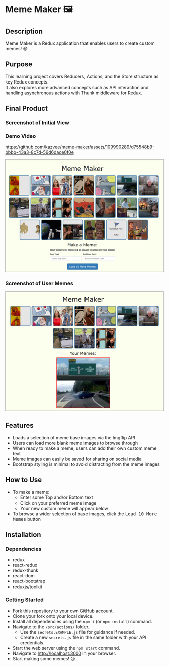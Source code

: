 # Meme Maker 🖼️

## Description

Meme Maker is a Redux application that enables users to create custom memes! 😎

## Purpose

This learning project covers Reducers, Actions, and the Store structure as key Redux concepts.  
It also explores more advanced concepts such as API interaction and handling asynchronous actions with Thunk middleware for Redux.

## Final Product

### Screenshot of Initial View

### Demo Video

https://github.com/kazvee/meme-maker/assets/109990289/d75548b9-bbbb-43a3-8c7d-56d6dace0f0e

![Screenshot of Initial View](/src/assets/Meme_Maker_Initial_View.png)

### Screenshot of User Memes

![Screenshot of User Memes](/src/assets/Meme_Maker_User_Meme_View.png)

## Features

- Loads a selection of meme base images via the Imgflip API
- Users can load more blank meme images to browse through
- When ready to make a meme, users can add their own custom meme text
- Meme images can easily be saved for sharing on social media
- Bootstrap styling is minimal to avoid distracting from the meme images

## How to Use

- To make a meme:
  - Enter some Top and/or Bottom text
  - Click on your preferred meme image
  - Your new custom meme will appear below
- To browse a wider selection of base images, click the <kbd>Load 10 More Memes</kbd> button

## Installation

### Dependencies

- redux
- react-redux
- redux-thunk
- react-dom
- react-bootstrap
- reduxjs/toolkit

### Getting Started

- Fork this repository to your own GitHub account.
- Clone your fork onto your local device.
- Install all dependencies using the `npm i` (or `npm install`) command.
- Navigate to the `/src/actions/` folder.
  - Use the `secrets.EXAMPLE.js` file for guidance if needed.
  - Create a new `secrets.js` file in the same folder with your API credentials.
- Start the web server using the `npm start` command.
- Navigate to [http://localhost:3000](http://localhost:3000/) in your browser.
- Start making some memes! 😃
